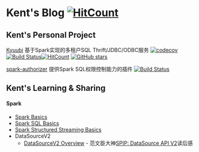 # Kent's Blog [![HitCount](http://hits.dwyl.io/yaooqinn/sugar.svg)](http://hits.dwyl.io/yaooqinn/sugar)

## Kent's Personal Project 
[Kyuubi](https://github.com/yaooqinn/kyuubi) 基于Spark实现的多租户SQL Thrift/JDBC/ODBC服务 [![codecov](https://codecov.io/gh/yaooqinn/kyuubi/branch/master/graph/badge.svg)](https://codecov.io/gh/yaooqinn/kyuubi) [![Build Status](https://travis-ci.org/yaooqinn/kyuubi.svg?branch=master)](https://travis-ci.org/yaooqinn/kyuubi)[![HitCount](http://hits.dwyl.io/yaooqinn/kyuubi.svg)](http://hits.dwyl.io/yaooqinn/kyuubi) [![GitHub stars](https://img.shields.io/github/stars/badges/shields.svg?style=social&label=Stars)](https://github.com/yaooqinn/kyuubi)




[spark-authorizer](https://github.com/yaooqinn/spark-authorizer) 提供Spark SQL权限控制能力的插件 [![Build Status](https://travis-ci.org/yaooqinn/spark-authorizer.svg?branch=master)](https://travis-ci.org/yaooqinn/spark-authorizer)

## Kent's Learning & Sharing

#### Spark
- [Spark Basics](https://yaooqinn.github.io/sugar/slides/SparkBasics.html#1)  
- [Spark SQL Basics](https://yaooqinn.github.io/sugar/slides/SparkSQLBasics.html#1)  
- [Spark Structured Streaming Basics](https://yaooqinn.github.io/sugar/slides/StructuedStreamingBasics.html#1) 
- DataSourceV2
    - [DataSourceV2 Overview](https://yaooqinn.github.io/sugar/docs/spark/datasourcev2/1_start_from_the_jira.html) - 范文臣大神[SPIP: DataSource API V2](https://docs.google.com/document/d/1n_vUVbF4KD3gxTmkNEon5qdQ-Z8qU5Frf6WMQZ6jJVM/edit#heading=h.mi1fbff5f8f9)读后感


